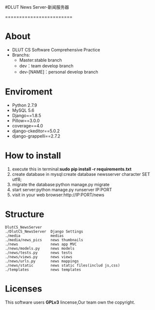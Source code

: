 #DLUT News Server-新闻服务器

========================
# About

 * DLUT CS Software Comprehensive Practice
 * Branchs:
    - Master:stable branch
    - dev：team develop branch
    - dev-[NAME]：personal develop branch

# Enviroment

- Python 2.7.9
- MySQL 5.6
- Django==1.8.5
- Pillow==3.0.0
- coverage==4.0
- django-ckeditor==5.0.2
- django-grappelli==2.7.2

# How to install

1. execute this in terminal:**sudo pip install -r requirements.txt**
2. create database in mysql:create database newsserver character SET utf8;
3. migrate the database:python manage.py migrate
4. start server:python manage.py runserver IP:PORT
5. visit in your web browser:http://IP:PORT/news

# Structure

```
DlutCS_NewsServer
./DlutCS_NewsServer  Django Settings
./media              medias
./media/news_pics    news thumbnails
./news               news app MVC
./news/models.py     news models
./news/tests.py      news tests
./news/views.py      news views
./news/urls.py       news mappings
./news/static        news static files(includ js,css)
./templates          news templates
```

# Licenses
This software users **GPLv3** lincense,Our team own the copyright.




